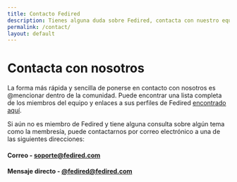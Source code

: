 ```yaml
---
title: Contacto Fedired
description: Tienes alguna duda sobre Fedired, contacta con nuestro equipo
permalink: /contact/
layout: default
---
```

# Contacta con nosotros

La forma más rápida y sencilla de ponerse en contacto con nosotros es @mencionar dentro de la comunidad. Puede encontrar una lista completa de los miembros del equipo y enlaces a sus perfiles de Fedired [encontrado aquí](/team).

Si aún no es miembro de Fedired y tiene alguna consulta sobre algún tema como la membresía, puede contactarnos por correo electrónico a una de las siguientes direcciones:

#### Correo - [soporte@fedired.com](soporte@fedired.com)
#### Mensaje directo - [@fedired@fedired.com](https://fedired.com/@fedired)
